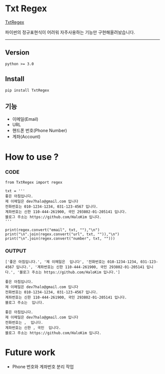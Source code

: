 # Txt Regex
[TxtRegex](https://pypi.org/project/TxtRegex/)

파이썬의 정규표현식이 어려워 자주사용하는 기능만 구현해올려놨습니다.

---
## Version
	python >= 3.0
  
## Install
	pip install TxtRegex
  
## 기능
- 이메일(Email)
- URL
- 핸드폰 번호(Phone Number)
- 계좌(Account)

# How to use ?
### CODE
	from TxtRegex import regex

	txt = '''
	좋은 아침입니다.
	제 이메일은 dev7halo@gmail.com 입니다
	전화번호는 010-1234-1234, 031-123-4567 입니다.
	계좌번호는 신한 110-444-261900, 국민 293802-01-205141 입니다.
	블로그 주소는 https://github.com/HaloKim 입니다.
	'''

	print(regex.convert("email", txt, ""),"\n")
	print("\n".join(regex.convert("url", txt, "")),"\n")
	print("\n".join(regex.convert("number", txt, "")))
### OUTPUT
	['좋은 아침입니다.', '제 이메일은  입니다', '전화번호는 010-1234-1234, 031-123-4567 입니다.', '계좌번호는 신한 110-444-261900, 국민 293802-01-205141 입니다.', '블로그 주소는 https://github.com/HaloKim 입니다.'] 

	좋은 아침입니다.
	제 이메일은 dev7halo@gmail.com 입니다
	전화번호는 010-1234-1234, 031-123-4567 입니다.
	계좌번호는 신한 110-444-261900, 국민 293802-01-205141 입니다.
	블로그 주소는  입니다. 

	좋은 아침입니다.
	제 이메일은 dev7halo@gmail.com 입니다
	전화번호는 ,  입니다.
	계좌번호는 신한 , 국민  입니다.
	블로그 주소는 https://github.com/HaloKim 입니다.
	
# Future work
- Phone 번호와 계좌번호 분리 작업
